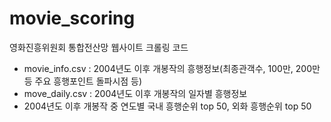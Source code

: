 # movie_scoring

영화진흥위원회 통합전산망 웹사이트 크롤링 코드

- movie_info.csv : 2004년도 이후 개봉작의 흥행정보(최종관객수, 100만, 200만 등 주요 흥행포인트 돌파시점 등)
- move_daily.csv : 2004년도 이후 개봉작의 일자별 흥행정보
- 2004년도 이후 개봉작 중 연도별 국내 흥행순위 top 50, 외화 흥행순위 top 50

